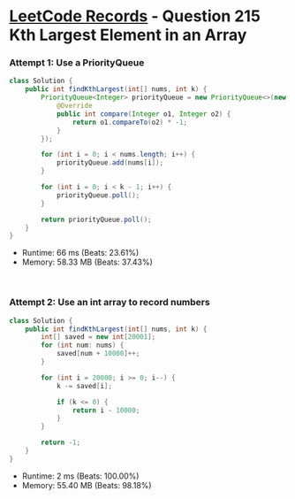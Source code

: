 # [LeetCode Records](../README.md) - Question 215 Kth Largest Element in an Array

### Attempt 1: Use a PriorityQueue
```java
class Solution {
    public int findKthLargest(int[] nums, int k) {
        PriorityQueue<Integer> priorityQueue = new PriorityQueue<>(new Comparator<Integer>() {
            @Override
            public int compare(Integer o1, Integer o2) {
                return o1.compareTo(o2) * -1;
            }
        });

        for (int i = 0; i < nums.length; i++) {
            priorityQueue.add(nums[i]);
        }

        for (int i = 0; i < k - 1; i++) {
            priorityQueue.poll();
        }

        return priorityQueue.poll();
    }
}
```
- Runtime: 66 ms (Beats: 23.61%)
- Memory: 58.33 MB (Beats: 37.43%)

<br>

### Attempt 2: Use an int array to record numbers
```java
class Solution {
    public int findKthLargest(int[] nums, int k) {
        int[] saved = new int[20001];
        for (int num: nums) {
            saved[num + 10000]++;
        }

        for (int i = 20000; i >= 0; i--) {
            k -= saved[i];

            if (k <= 0) {
                return i - 10000;
            }
        }

        return -1;
    }
}
```
- Runtime: 2 ms (Beats: 100.00%)
- Memory: 55.40 MB (Beats: 98.18%)

<br>
